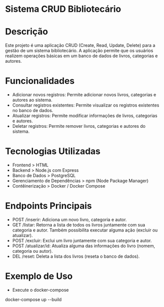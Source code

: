 # Sistema CRUD Bibliotecário

# Descrição
Este projeto é uma aplicação CRUD (Create, Read, Update, Delete) para a gestão de um sistema bibliotecário. A aplicação permite que os usuários realizem operações básicas em um banco de dados de livros, categorias e autores.

# Funcionalidades
- Adicionar novos registros: Permite adicionar novos livros, categorias e autores ao sistema.
- Consultar registros existentes: Permite visualizar os registros existentes no banco de dados.
- Atualizar registros: Permite modificar informações de livros, categorias e autores.
- Deletar registros: Permite remover livros, categorias e autores do sistema.

# Tecnologias Utilizadas
- Frontend > HTML
- Backend > Node.js com Express
- Banco de Dados > PostgreSQL
- Gerenciamento de Dependências > npm (Node Package Manager)
- Contêinerização > Docker / Docker Compose

# Endpoints Principais
- POST /inserir: Adiciona um novo livro, categoria e autor.
- GET /listar: Retorna a lista de todos os livros juntamente com sua categoria e autor. Também possibilita executar alguma ação (excluir ou atualizar).
- POST /excluir: Exclui um livro juntamente com sua categoria e autor.
- POST /atualizar/id: Atualiza alguma das informações do livro (nomem, categoria ou autor).
- DEL /reset: Deleta a lista dos livros (reseta o banco de dados).

# Exemplo de Uso
- Execute o docker-compose
  
docker-compose up --build
